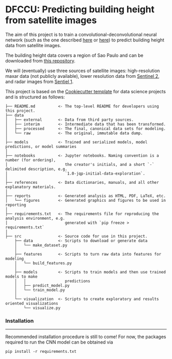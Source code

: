 # DFCCU: Predicting building height from satellite images

The aim of this project is to train a convolutional-deconvolutional neural network (such as the one described [here](https://arxiv.org/abs/1802.10249) or [here](https://www.mdpi.com/2072-4292/12/17/2719)) to predict building height data from satellite images. 

The building height data covers a region of Sao Paulo and can be downloaded from [this repository](https://www.kaggle.com/datasets/andasampa/height-model).

We will (eventually) use three sources of satellite images: high-resolution maxar data (not publicly available), lower resolution data from [Sentinel 2](https://developers.google.com/earth-engine/datasets/catalog/sentinel-2), and radar images from [Sentiel 1](https://developers.google.com/earth-engine/datasets/catalog/COPERNICUS_S1_GRD).

This project is based on the [Cookiecutter template](http://drivendata.github.io/cookiecutter-data-science/) for data science projects and is structured as follows:

```
├── README.md          <- The top-level README for developers using this project.
├── data
│   ├── external       <- Data from third party sources.
│   ├── interim        <- Intermediate data that has been transformed.
│   ├── processed      <- The final, canonical data sets for modeling.
│   └── raw            <- The original, immutable data dump.
│
├── models             <- Trained and serialized models, model predictions, or model summaries
│
├── notebooks          <- Jupyter notebooks. Naming convention is a number (for ordering),
│                         the creator's initials, and a short `-` delimited description, e.g.
│                         `1.0-jqp-initial-data-exploration`.
│
├── references         <- Data dictionaries, manuals, and all other explanatory materials.
│
├── reports            <- Generated analysis as HTML, PDF, LaTeX, etc.
│   └── figures        <- Generated graphics and figures to be used in reporting
│
├── requirements.txt   <- The requirements file for reproducing the analysis environment, e.g.
│                         generated with `pip freeze > requirements.txt`
│
├── src                <- Source code for use in this project.
    ├── data           <- Scripts to download or generate data
    │   └── make_dataset.py
    │
    ├── features       <- Scripts to turn raw data into features for modeling
    │   └── build_features.py
    │
    ├── models         <- Scripts to train models and then use trained models to make
    │   │                 predictions
    │   ├── predict_model.py
    │   └── train_model.py
    │
    └── visualization  <- Scripts to create exploratory and results oriented visualizations
        └── visualize.py

```


### Installation
------------

Recommended installation procedure is still to come! For now, the packages required to run the CNN model can be obtained via

    pip install -r requirements.txt

